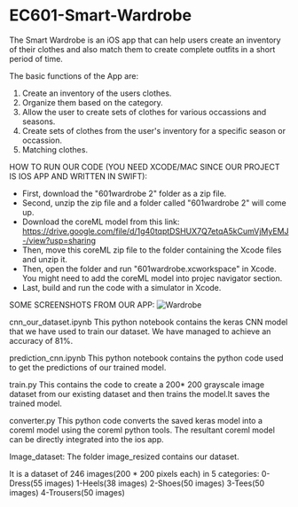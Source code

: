 # EC601-Smart-Wardrobe

The Smart Wardrobe is an iOS app that can help users create an inventory of their clothes and also match them to create complete outfits in a short period of time.

The basic functions of the App are:
1. Create an inventory of the users clothes.
2. Organize them based on the category.
3. Allow the user to create sets of clothes for various occassions and seasons.
4. Create sets of clothes from the user's inventory for a specific season or occassion.
5. Matching clothes.


HOW TO RUN OUR CODE (YOU NEED XCODE/MAC SINCE OUR PROJECT IS IOS APP AND WRITTEN IN SWIFT):

- First, download the "601wardrobe 2" folder as a zip file.
- Second, unzip the zip file and a folder called "601wardrobe 2" will come up.
- Download the coreML model from this link: https://drive.google.com/file/d/1g40tqptDSHUX7Q7etqA5kCumVjMyEMJ-/view?usp=sharing
- Then, move this coreML zip file to the folder containing the Xcode files and unzip it. 
- Then, open the folder and run "601wardrobe.xcworkspace" in Xcode. You might need to add the coreML model into projec navigator section. 
- Last, build and run the code with a simulator in Xcode. 

SOME SCREENSHOTS FROM OUR APP:
![Wardrobe](/Users/czheng/Downloads/IMG_1766.PNG)

cnn_our_dataset.ipynb
This python notebook contains the keras CNN model that we have used to train our dataset. 
We have managed to achieve an accuracy of 81%.

prediction_cnn.ipynb
This python notebook contains the python code used to get the predictions of our trained model.
 
train.py
This contains the code to create a 200* 200 grayscale image dataset from our existing dataset and then trains the model.It saves the trained model.

converter.py
This python code converts the saved keras model into a coreml model using the coreml python tools. The resultant coreml model can be directly integrated into the ios app.

Image_dataset: The folder image_resized contains our dataset.

It is a dataset of 246 images(200 * 200 pixels each) in 5 categories:
0-Dress(55 images)
1-Heels(38 images)
2-Shoes(50 images)
3-Tees(50 images)
4-Trousers(50 images)
